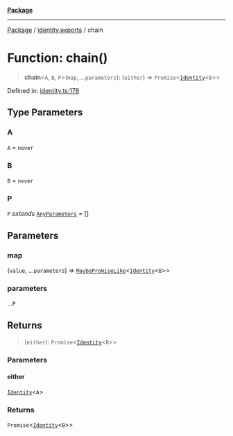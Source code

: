 [**Package**](../../README.md)

***

[Package](../../modules.md) / [identity.exports](../README.md) / chain

# Function: chain()

> **chain**\<`A`, `B`, `P`\>(`map`, ...`parameters`): (`either`) => `Promise`\<[`Identity`](../interfaces/Identity.md)\<`B`\>\>

Defined in: [identity.ts:178](https://github.com/AlexXanderGrib/monads-io/blob/d65e47796764202dffd7314b61c2ea9cedbb26e8/src/identity.ts#L178)

## Type Parameters

### A

`A` = `never`

### B

`B` = `never`

### P

`P` *extends* [`AnyParameters`](../../types/type-aliases/AnyParameters.md) = \[\]

## Parameters

### map

(`value`, ...`parameters`) => [`MaybePromiseLike`](../../types/type-aliases/MaybePromiseLike.md)\<[`Identity`](../interfaces/Identity.md)\<`B`\>\>

### parameters

...`P`

## Returns

> (`either`): `Promise`\<[`Identity`](../interfaces/Identity.md)\<`B`\>\>

### Parameters

#### either

[`Identity`](../interfaces/Identity.md)\<`A`\>

### Returns

`Promise`\<[`Identity`](../interfaces/Identity.md)\<`B`\>\>
